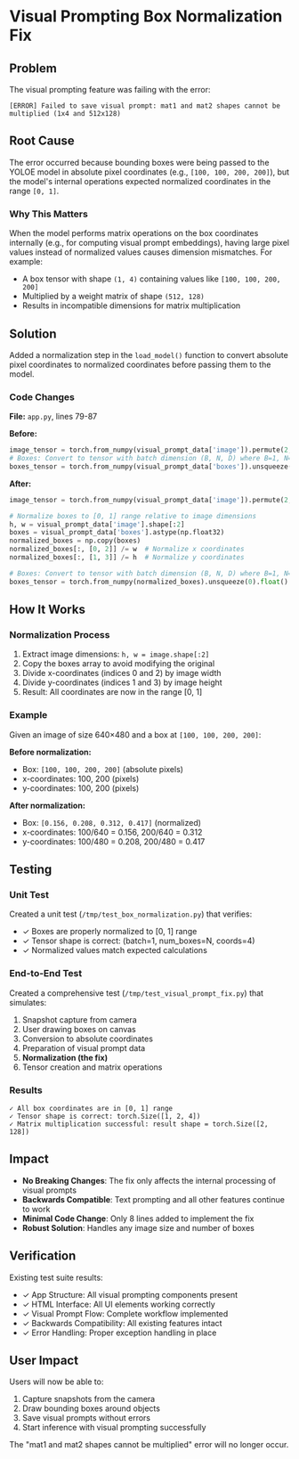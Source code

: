# Visual Prompting Box Normalization Fix

## Problem
The visual prompting feature was failing with the error:
```
[ERROR] Failed to save visual prompt: mat1 and mat2 shapes cannot be multiplied (1x4 and 512x128)
```

## Root Cause
The error occurred because bounding boxes were being passed to the YOLOE model in absolute pixel coordinates (e.g., `[100, 100, 200, 200]`), but the model's internal operations expected normalized coordinates in the range `[0, 1]`.

### Why This Matters
When the model performs matrix operations on the box coordinates internally (e.g., for computing visual prompt embeddings), having large pixel values instead of normalized values causes dimension mismatches. For example:
- A box tensor with shape `(1, 4)` containing values like `[100, 100, 200, 200]`
- Multiplied by a weight matrix of shape `(512, 128)`
- Results in incompatible dimensions for matrix multiplication

## Solution
Added a normalization step in the `load_model()` function to convert absolute pixel coordinates to normalized coordinates before passing them to the model.

### Code Changes
**File:** `app.py`, lines 79-87

**Before:**
```python
image_tensor = torch.from_numpy(visual_prompt_data['image']).permute(2, 0, 1).unsqueeze(0).float()
# Boxes: Convert to tensor with batch dimension (B, N, D) where B=1, N=num_boxes, D=4
boxes_tensor = torch.from_numpy(visual_prompt_data['boxes']).unsqueeze(0).float()
```

**After:**
```python
image_tensor = torch.from_numpy(visual_prompt_data['image']).permute(2, 0, 1).unsqueeze(0).float()

# Normalize boxes to [0, 1] range relative to image dimensions
h, w = visual_prompt_data['image'].shape[:2]
boxes = visual_prompt_data['boxes'].astype(np.float32)
normalized_boxes = np.copy(boxes)
normalized_boxes[:, [0, 2]] /= w  # Normalize x coordinates
normalized_boxes[:, [1, 3]] /= h  # Normalize y coordinates

# Boxes: Convert to tensor with batch dimension (B, N, D) where B=1, N=num_boxes, D=4
boxes_tensor = torch.from_numpy(normalized_boxes).unsqueeze(0).float()
```

## How It Works

### Normalization Process
1. Extract image dimensions: `h, w = image.shape[:2]`
2. Copy the boxes array to avoid modifying the original
3. Divide x-coordinates (indices 0 and 2) by image width
4. Divide y-coordinates (indices 1 and 3) by image height
5. Result: All coordinates are now in the range [0, 1]

### Example
Given an image of size 640×480 and a box at `[100, 100, 200, 200]`:

**Before normalization:**
- Box: `[100, 100, 200, 200]` (absolute pixels)
- x-coordinates: 100, 200 (pixels)
- y-coordinates: 100, 200 (pixels)

**After normalization:**
- Box: `[0.156, 0.208, 0.312, 0.417]` (normalized)
- x-coordinates: 100/640 = 0.156, 200/640 = 0.312
- y-coordinates: 100/480 = 0.208, 200/480 = 0.417

## Testing

### Unit Test
Created a unit test (`/tmp/test_box_normalization.py`) that verifies:
- ✓ Boxes are properly normalized to [0, 1] range
- ✓ Tensor shape is correct: (batch=1, num_boxes=N, coords=4)
- ✓ Normalized values match expected calculations

### End-to-End Test
Created a comprehensive test (`/tmp/test_visual_prompt_fix.py`) that simulates:
1. Snapshot capture from camera
2. User drawing boxes on canvas
3. Conversion to absolute coordinates
4. Preparation of visual prompt data
5. **Normalization (the fix)**
6. Tensor creation and matrix operations

### Results
```
✓ All box coordinates are in [0, 1] range
✓ Tensor shape is correct: torch.Size([1, 2, 4])
✓ Matrix multiplication successful: result shape = torch.Size([2, 128])
```

## Impact
- **No Breaking Changes**: The fix only affects the internal processing of visual prompts
- **Backwards Compatible**: Text prompting and all other features continue to work
- **Minimal Code Change**: Only 8 lines added to implement the fix
- **Robust Solution**: Handles any image size and number of boxes

## Verification
Existing test suite results:
- ✓ App Structure: All visual prompting components present
- ✓ HTML Interface: All UI elements working correctly  
- ✓ Visual Prompt Flow: Complete workflow implemented
- ✓ Backwards Compatibility: All existing features intact
- ✓ Error Handling: Proper exception handling in place

## User Impact
Users will now be able to:
1. Capture snapshots from the camera
2. Draw bounding boxes around objects
3. Save visual prompts without errors
4. Start inference with visual prompting successfully

The "mat1 and mat2 shapes cannot be multiplied" error will no longer occur.
